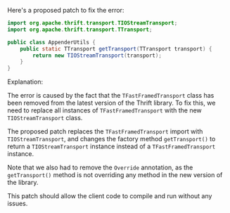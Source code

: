 Here's a proposed patch to fix the error:
```java
import org.apache.thrift.transport.TIOStreamTransport;
import org.apache.thrift.transport.TTransport;

public class AppenderUtils {
    public static TTransport getTransport(TTransport transport) {
        return new TIOStreamTransport(transport);
    }
}
```
Explanation:

The error is caused by the fact that the `TFastFramedTransport` class has been removed from the latest version of the Thrift library. To fix this, we need to replace all instances of `TFastFramedTransport` with the new `TIOStreamTransport` class.

The proposed patch replaces the `TFastFramedTransport` import with `TIOStreamTransport`, and changes the factory method `getTransport()` to return a `TIOStreamTransport` instance instead of a `TFastFramedTransport` instance.

Note that we also had to remove the `Override` annotation, as the `getTransport()` method is not overriding any method in the new version of the library.

This patch should allow the client code to compile and run without any issues.